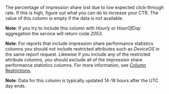 The percentage of impression share lost due to low expected click-through rate. If this is high, figure out what you can do to increase your CTR. The value of this column is empty if the data is not available.

**Note**: If you try to include this column with *Hourly* or *HourOfDay* aggregation the service will return code *2053*. 

**Note**: For reports that include impression share performance statistics columns you should not include restricted attributes such as *DeviceOS* in the same report request. Likewise if you include any of the restricted attribute columns, you should exclude all of the impression share performance statistics columns. For more information, see [Column Restrictions](http://go.microsoft.com/fwlink/?LinkID=627131).

**Note**: Data for this column is typically updated 14-18 hours after the UTC day ends.
